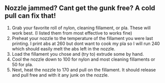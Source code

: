 
## Nozzle jammed? Cant get the gunk free? A cold pull can fix that!

1. Grab your favorite roll of nylon, cleaning fillament, or pla. These will work best. (I listed them from most effective to works fine)
2. Preheat your nozzle to the temperature of the fillament you were last printing. I print abs at 260 but dont want to cook my pla so I will run 240 which should easily melt the abs left in the nozzle.
3. Load the fillament you chose and (try to) extrude some by hand.
4. Cool the nozzle down to 100 for nylon and most cleaning fillaments or 50 for pla.
5. Next, heat the nozzle to 170 and pull on the fillament. It should release and pull free and with it any junk on the nozzle.
